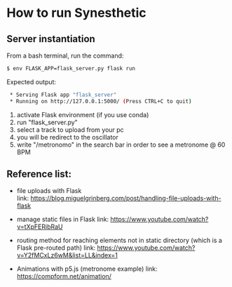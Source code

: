 # How to run Synesthetic

## Server instantiation 

From a bash terminal, run the command:

```bash
$ env FLASK_APP=flask_server.py flask run
```

Expected output:

```bash
 * Serving Flask app "flask_server"
 * Running on http://127.0.0.1:5000/ (Press CTRL+C to quit)
 ```

 1) activate Flask environment (if you use conda)
 2) run "flask_server.py"
 3) select a track to upload from your pc
 4) you will be redirect to the oscillator
 5) write "/metronomo" in the search bar in order to see a metronome @ 60 BPM

## Reference list:
* file uploads with Flask  
link: https://blog.miguelgrinberg.com/post/handling-file-uploads-with-flask

* manage static files in Flask
link: https://www.youtube.com/watch?v=tXpFERibRaU

* routing method for reaching elements not in static directory (which is a Flask pre-routed path)
link: https://www.youtube.com/watch?v=Y2fMCxLz6wM&list=LL&index=1

* Animations with p5.js (metronome example)
link: https://compform.net/animation/
